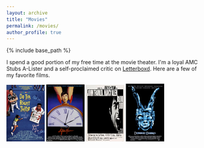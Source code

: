 ```yaml
---
layout: archive
title: "Movies"
permalink: /movies/
author_profile: true
---
```


{% include base_path %}

I spend a good portion of my free time at the movie theater. I'm a loyal AMC Stubs A-Lister and a self-proclaimed critic on [Letterboxd](https://letterboxd.com/ajcutuli/). Here are a few of my favorite films.

<img src="/images/dotherightthing.jpg" alt="drawing" width="100"/>
<img src="/images/afterhours.jpg" alt="drawing" width="100"/>
<img src="/images/blowout.jpg" alt="drawing" width="100"/>
<img src="/images/donniedarko.jpg" alt="drawing" width="100"/>
